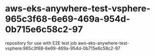 # aws-eks-anywhere-test-vsphere-965c3f68-6e69-469a-954d-0b715e6c58c2-97
repository for use with E2E test job aws-eks-anywhere-test-vsphere:965c3f68-6e69-469a-954d-0b715e6c58c2-97
